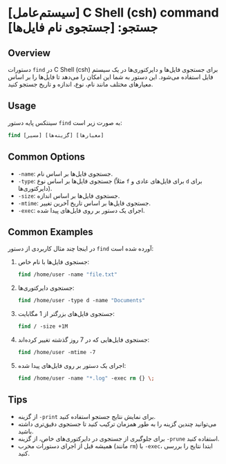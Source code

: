 # [سیستم‌عامل] C Shell (csh) command جستجو: [جستجوی نام فایل‌ها]

## Overview
دستورات `find` در C Shell (csh) برای جستجوی فایل‌ها و دایرکتوری‌ها در یک سیستم فایل استفاده می‌شود. این دستور به شما این امکان را می‌دهد تا فایل‌ها را بر اساس معیارهای مختلف مانند نام، نوع، اندازه و تاریخ جستجو کنید.

## Usage
سینتکس پایه دستور `find` به صورت زیر است:

```csh
find [مسیر] [گزینه‌ها] [معیارها]
```

## Common Options
- `-name`: جستجوی فایل‌ها بر اساس نام.
- `-type`: جستجوی فایل‌ها بر اساس نوع (مثلاً `f` برای فایل‌های عادی و `d` برای دایرکتوری‌ها).
- `-size`: جستجوی فایل‌ها بر اساس اندازه.
- `-mtime`: جستجوی فایل‌ها بر اساس تاریخ آخرین تغییر.
- `-exec`: اجرای یک دستور بر روی فایل‌های پیدا شده.

## Common Examples
در اینجا چند مثال کاربردی از دستور `find` آورده شده است:

1. جستجوی فایل‌ها با نام خاص:
   ```csh
   find /home/user -name "file.txt"
   ```

2. جستجوی دایرکتوری‌ها:
   ```csh
   find /home/user -type d -name "Documents"
   ```

3. جستجوی فایل‌های بزرگتر از 1 مگابایت:
   ```csh
   find / -size +1M
   ```

4. جستجوی فایل‌هایی که در 7 روز گذشته تغییر کرده‌اند:
   ```csh
   find /home/user -mtime -7
   ```

5. اجرای یک دستور بر روی فایل‌های پیدا شده:
   ```csh
   find /home/user -name "*.log" -exec rm {} \;
   ```

## Tips
- از گزینه `-print` برای نمایش نتایج جستجو استفاده کنید.
- می‌توانید چندین گزینه را به طور همزمان ترکیب کنید تا جستجوی دقیق‌تری داشته باشید.
- برای جلوگیری از جستجوی در دایرکتوری‌های خاص، از گزینه `-prune` استفاده کنید.
- همیشه قبل از اجرای دستورات مخرب (مانند `rm`) با `-exec`، ابتدا نتایج را بررسی کنید.